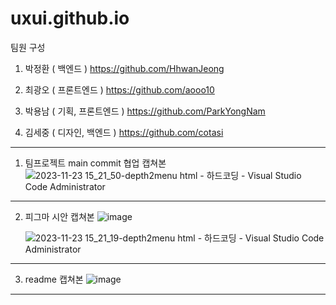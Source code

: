 # uxui.github.io

팀원 구성 

1. 박정환 ( 백엔드 )
https://github.com/HhwanJeong

2. 최광오 ( 프론트엔드 )
https://github.com/aooo10

3. 박용남 ( 기획, 프론트엔드 )
https://github.com/ParkYongNam

4. 김세중 ( 디자인, 백엔드 )
https://github.com/cotasi

--------------------------------------------------------------------------------------------------------------------------------------------------

1) 팀프로젝트 main commit 협업 캡쳐본
![2023-11-23 15_21_50-depth2menu html - 하드코딩 - Visual Studio Code  Administrator](https://github.com/ParkYongNam/uxui.github.io/assets/51780658/f21f50e2-f0f4-4663-a469-3f1e10434a0d)


--------------------------------------------------------------------------------------------------------------------------------------------------


2) 피그마 시안 캡쳐본
   ![image](https://github.com/ParkYongNam/uxui.github.io/assets/51780658/2a1b5253-0fb9-4e66-b558-ae56c0f4f9f2)

   ![2023-11-23 15_21_19-depth2menu html - 하드코딩 - Visual Studio Code  Administrator](https://github.com/ParkYongNam/uxui.github.io/assets/51780658/cc387449-3346-4897-aac9-34eb44b2a865)

--------------------------------------------------------------------------------------------------------------------------------------------------

3) readme 캡쳐본 
![image](https://github.com/ParkYongNam/uxui.github.io/assets/51780658/4a0a2cf3-3db5-4aa5-ba52-66382b25b6f0)

--------------------------------------------------------------------------------------------------------------------------------------------------
